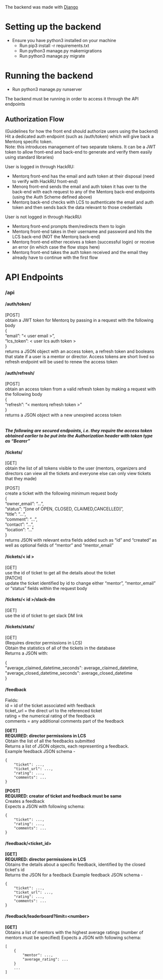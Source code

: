 The backend was made with [Django](https://www.djangoproject.com/)

# Setting up the backend
- Ensure you have python3 installed on your machine
    - Run pip3 install -r requirements.txt
    - Run python3 manage.py makemigrations 
    - Run python3 manage.py migrate

# Running the backend
- Run python3 manage.py runserver

The backend must be running in order to access it through the API endpoints

## Authorization Flow 
(Guidelines for how the front end should authorize users using the backend)<br>
Hit a dedicated auth endpoint (such as /auth/token) which will give back a Mentorq specific token.<br>
Note: this introduces management of two separate tokens. It can be a JWT token to allow front-end and back-end to generate and verify them easily using standard libraries)<br>

User is logged in through HackRU:
- Mentorq front-end has the email and auth token at their disposal (need to verify with HackRU front-end)
- Menorq front-end sends the email and auth token it has over to the back-end with each request to any of the Mentorq back-end endpoints (using the Auth Scheme defined above)
- Mentorq back-end checks with LCS to authenticate the email and auth token and then sends back the data relevant to those credentials

User is not logged in through HackRU:
- Mentorq front-end prompts them/redirects them to login
- Mentorq front-end takes in their username and password and hits the LCS back-end (NOT the Mentorq back-end) 
- Mentorq front-end either receives a token (successful login) or receive an error (in which case the flow stops here)
- Mentorq front-end takes the auth token received and the email they already have to continue with the first flow



# API Endpoints

<h3>
/api
</h3>

<h4>
/auth/token/
</h4>
[POST]<br>
obtain a JWT token for Mentorq by passing in a request with the following body<br>
{<br>
    “email”: “< user email >”,<br>
    “lcs_token”: < user lcs auth token ><br>
}<br>
    returns a JSON object with an access token, a refresh token and booleans that state if a user is a mentor or director. Access tokens are short lived so refresh endpoint will be used to renew the access token

<h4>
/auth/refresh/
</h4>
[POST]<br>
obtain an access token from a valid refresh token by making a request with the following body<br>
{<br>
“refresh”: “< mentorq refresh token >”<br>
}<br>
returns a JSON object with a new unexpired access token<br>
<br>
<br>
<b><em>The following are secured endpoints, i.e. they require the access token obtained earlier to be put into the Authorization header with token type as “Bearer” </em> </b>

<h4>
/tickets/
</h4>
[GET]<br>
obtain the list of all tokens visible to the user (mentors, organizers and directors can view all the tickets and everyone else can only view tickets that they made)<br>

\[POST]<br>
create a ticket with the following minimum request body<br>
{<br>
    “owner_email”: “...”,<br>
    “status”: “\[one of OPEN, CLOSED, CLAIMED,CANCELLED]”,<br>
    “title”: “...”,<br>
    “comment”: “...”,<br>
    “contact”: “...”,<br>
    “location”: “..."<br>
}<br>
returns JSON with relevant extra fields added such as “id” and “created” as well as optional fields of “mentor” and “mentor_email”

<h4>
/tickets/< id >
</h4>
[GET]<br>
use the id of ticket to get all the details about the ticket<br>
[PATCH]<br>
update the ticket identified by id to change either “mentor”, “mentor_email” or “status” fields within the request body<br>

<h4>
/tickets/< id >/slack-dm
</h4>
[GET]<br>
use the id of ticket to get slack DM link<br>

<h4>
/tickets/stats/
</h4>
[GET]<br>
(Requires director permissions in LCS)<br>
Obtain the statistics of all of the tickets in the database<br>
Returns a JSON with:

{<br>
   "average_claimed_datetime_seconds": average_claimed_datetime,<br>
   "average_closed_datetime_seconds": average_closed_datetime<br>
}<br>

#### /feedback
Fields:  
id = id of the ticket associated with feedback  
ticket_url = the direct url to the referenced ticket  
rating = the numerical rating of the feedback  
comments = any additional comments part of the feedback  

**\[GET]**  
**REQUIRED: director permissions in LCS**  
Obtain the list of all the feedbacks submitted  
Returns a list of JSON objects, each representing a feedback.  
Example feedback JSON schema -
```
{
    "ticket": ...,
    "ticket_url": ...,
    "rating": ...,
    "comments": ...
}
```


**\[POST]**  
**REQUIRED: creator of ticket and feedback must be same**  
Creates a feedback  
Expects a JSON with following schema:
```
{
    "ticket": ...,
    "rating": ...,
    "comments": ...
}
```


#### /feedback/\<ticket_id>
**\[GET]**  
**REQUIRED: director permissions in LCS**  
Obtains the details about a specific feedback, identified by the closed ticket's id  
Returns the JSON for a feedback
Example feedback JSON schema - 
```
{
    "ticket": ...,
    "ticket_url": ...,
    "rating": ...,
    "comments": ...
}
```


#### /feedback/leaderboard?limit=\<number>
**\[GET]**  
Obtains a list of mentors with the highest average ratings (number of mentors must be specified)
Expects a JSON with following schema:
```
[
    {
        "mentor": ...,
        "average_rating": ...
    }
    ...
]
```

